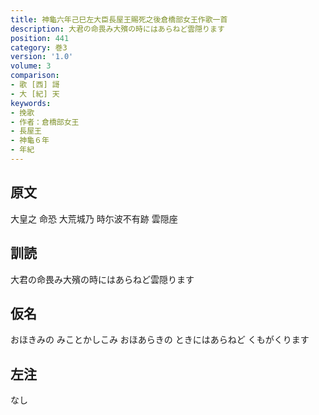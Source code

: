 ```yaml
---
title: 神龜六年己巳左大臣長屋王賜死之後倉橋部女王作歌一首
description: 大君の命畏み大殯の時にはあらねど雲隠ります
position: 441
category: 巻3
version: '1.0'
volume: 3
comparison:
- 歌 [西] 謌
- 大 [紀] 天
keywords:
- 挽歌
- 作者：倉橋部女王
- 長屋王
- 神龜６年
- 年紀
---
```


## 原文

大皇之 命恐 大荒城乃 時尓波不有跡 雲隠座

## 訓読

大君の命畏み大殯の時にはあらねど雲隠ります

## 仮名

おほきみの みことかしこみ おほあらきの ときにはあらねど くもがくります

## 左注

なし
